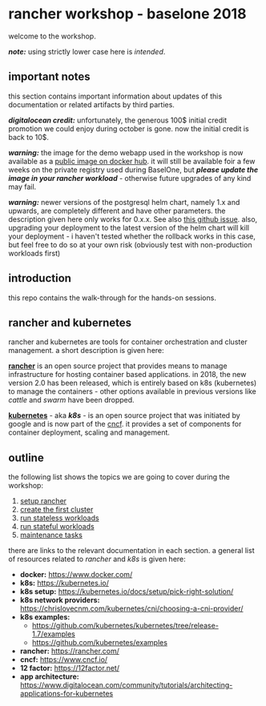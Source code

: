 
rancher workshop - baselone 2018
================================

welcome to the workshop.

***note:*** using strictly lower case here is *intended*.

important notes
---------------

this section contains important information about updates of this documentation or related artifacts by third parties.

***digitalocean credit:*** unfortunately, the generous 100$ initial credit promotion we could enjoy during october is gone.
now the initial credit is back to 10$.

***warning:*** the image for the demo webapp used in the workshop is now available as a
[public image on docker hub](https://hub.docker.com/r/remigius65/webapp-hello-java/).
it will still be available foir a few weeks on the private registry used during
BaselOne, but ***please update the image in your rancher workload*** - otherwise future
upgrades of any kind may fail.

***warning:*** newer versions of the postgresql helm chart, namely 1.x and upwards, are completely different and have other
parameters. the description given here only works for 0.x.x. See also [this github issue](https://github.com/helm/charts/pull/8004).
also, upgrading your deployment to the latest version of the helm chart will kill your deployment - i haven't tested whether the rollback
works in this case, but feel free to do so at your own risk (obviously test with non-production workloads first)

introduction
------------

this repo contains the walk-through for the hands-on sessions.

rancher and kubernetes
----------------------

rancher and kubernetes are tools for container orchestration and cluster management. a short description is given here:

**[rancher](https://rancher.com)** is an open source project that provides means to manage infrastructure for hosting container based applications.
in 2018, the new version 2.0 has been released, which is entirely based on k8s (kubernetes) to manage
the containers - other options available in previous versions like *cattle* and *swarm* have been dropped.

**[kubernetes](https://kubernetes.io/)** - aka ***k8s*** - is an open source project that was initiated by google and is now part of the [cncf](https://www.cncf.io/).
it provides a set of components for container deployment, scaling and management.

outline
-------

the following list shows the topics we are going to cover during the workshop:

1. [setup rancher](00-setup-rancher.md)
1. [create the first cluster](01-create-cluster.md)
1. [run stateless workloads](02-stateless-workloads.md)
1. [run stateful workloads](03-stateful-workloads.md)
1. [maintenance tasks](04-maintenance.md)

there are links to the relevant documentation in each section. a general list of resources related to *rancher* and *k8s* is given here:

* **docker:**  https://www.docker.com/
* **k8s:** https://kubernetes.io/
* **k8s setup:** https://kubernetes.io/docs/setup/pick-right-solution/
* **k8s network providers:** https://chrislovecnm.com/kubernetes/cni/choosing-a-cni-provider/
* **k8s examples:**
  * https://github.com/kubernetes/kubernetes/tree/release-1.7/examples
  * https://github.com/kubernetes/examples
* **rancher:** https://rancher.com/
* **cncf:** https://www.cncf.io/
* **12 factor:** https://12factor.net/
* **app architecture:** https://www.digitalocean.com/community/tutorials/architecting-applications-for-kubernetes
